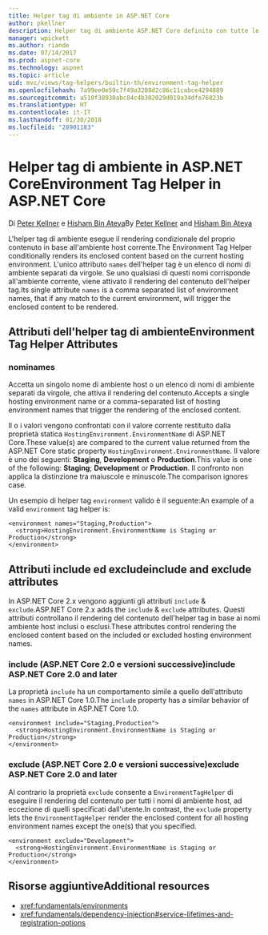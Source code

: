 ```yaml
---
title: Helper tag di ambiente in ASP.NET Core
author: pkellner
description: Helper tag di ambiente ASP.NET Core definito con tutte le proprietà
manager: wpickett
ms.author: riande
ms.date: 07/14/2017
ms.prod: aspnet-core
ms.technology: aspnet
ms.topic: article
uid: mvc/views/tag-helpers/builtin-th/environment-tag-helper
ms.openlocfilehash: 7a99ee0e59c7f49a3208d2c86c11cabce4294889
ms.sourcegitcommit: a510f38930abc84c4b302029d019a34dfe76823b
ms.translationtype: HT
ms.contentlocale: it-IT
ms.lasthandoff: 01/30/2018
ms.locfileid: "28901183"
---
```

# <a name="environment-tag-helper-in-aspnet-core"></a><span data-ttu-id="e4132-103">Helper tag di ambiente in ASP.NET Core</span><span class="sxs-lookup"><span data-stu-id="e4132-103">Environment Tag Helper in ASP.NET Core</span></span>

<span data-ttu-id="e4132-104">Di [Peter Kellner](http://peterkellner.net) e [Hisham Bin Ateya](https://twitter.com/hishambinateya)</span><span class="sxs-lookup"><span data-stu-id="e4132-104">By [Peter Kellner](http://peterkellner.net) and [Hisham Bin Ateya](https://twitter.com/hishambinateya)</span></span>

<span data-ttu-id="e4132-105">L'helper tag di ambiente esegue il rendering condizionale del proprio contenuto in base all'ambiente host corrente.</span><span class="sxs-lookup"><span data-stu-id="e4132-105">The Environment Tag Helper conditionally renders its enclosed content based on the current hosting environment.</span></span> <span data-ttu-id="e4132-106">L'unico attributo `names` dell'helper tag è un elenco di nomi di ambiente separati da virgole. Se uno qualsiasi di questi nomi corrisponde all'ambiente corrente, viene attivato il rendering del contenuto dell'helper tag.</span><span class="sxs-lookup"><span data-stu-id="e4132-106">Its single attribute `names` is a comma separated list of environment names, that if any match to the current environment, will trigger the enclosed content to be rendered.</span></span>

## <a name="environment-tag-helper-attributes"></a><span data-ttu-id="e4132-107">Attributi dell'helper tag di ambiente</span><span class="sxs-lookup"><span data-stu-id="e4132-107">Environment Tag Helper Attributes</span></span>

### <a name="names"></a><span data-ttu-id="e4132-108">nomi</span><span class="sxs-lookup"><span data-stu-id="e4132-108">names</span></span>

<span data-ttu-id="e4132-109">Accetta un singolo nome di ambiente host o un elenco di nomi di ambiente separati da virgole, che attiva il rendering del contenuto.</span><span class="sxs-lookup"><span data-stu-id="e4132-109">Accepts a single hosting environment name or a comma-separated list of hosting environment names that trigger the rendering of the enclosed content.</span></span>

<span data-ttu-id="e4132-110">Il o i valori vengono confrontati con il valore corrente restituito dalla proprietà statica `HostingEnvironment.EnvironmentName` di ASP.NET Core.</span><span class="sxs-lookup"><span data-stu-id="e4132-110">These value(s) are compared to the current value returned from the ASP.NET Core static property `HostingEnvironment.EnvironmentName`.</span></span>  <span data-ttu-id="e4132-111">Il valore è uno dei seguenti: **Staging**, **Development** o **Production**.</span><span class="sxs-lookup"><span data-stu-id="e4132-111">This value is one of the following: **Staging**; **Development** or **Production**.</span></span> <span data-ttu-id="e4132-112">Il confronto non applica la distinzione tra maiuscole e minuscole.</span><span class="sxs-lookup"><span data-stu-id="e4132-112">The comparison ignores case.</span></span>

<span data-ttu-id="e4132-113">Un esempio di helper tag `environment` valido è il seguente:</span><span class="sxs-lookup"><span data-stu-id="e4132-113">An example of a valid `environment` tag helper is:</span></span>

```cshtml
<environment names="Staging,Production">
  <strong>HostingEnvironment.EnvironmentName is Staging or Production</strong>
</environment>
```

## <a name="include-and-exclude-attributes"></a><span data-ttu-id="e4132-114">Attributi include ed exclude</span><span class="sxs-lookup"><span data-stu-id="e4132-114">include and exclude attributes</span></span>

<span data-ttu-id="e4132-115">In ASP.NET Core 2.x vengono aggiunti gli attributi `include` & `exclude`.</span><span class="sxs-lookup"><span data-stu-id="e4132-115">ASP.NET Core 2.x adds the `include` & `exclude` attributes.</span></span> <span data-ttu-id="e4132-116">Questi attributi controllano il rendering del contenuto dell'helper tag in base ai nomi ambiente host inclusi o esclusi.</span><span class="sxs-lookup"><span data-stu-id="e4132-116">These attributes control rendering the enclosed content based on the included or excluded hosting environment names.</span></span>

### <a name="include-aspnet-core-20-and-later"></a><span data-ttu-id="e4132-117">include (ASP.NET Core 2.0 e versioni successive)</span><span class="sxs-lookup"><span data-stu-id="e4132-117">include ASP.NET Core 2.0 and later</span></span>

<span data-ttu-id="e4132-118">La proprietà `include` ha un comportamento simile a quello dell'attributo `names` in ASP.NET Core 1.0.</span><span class="sxs-lookup"><span data-stu-id="e4132-118">The `include` property has a similar behavior of the `names` attribute in ASP.NET Core 1.0.</span></span>

```cshtml
<environment include="Staging,Production">
  <strong>HostingEnvironment.EnvironmentName is Staging or Production</strong>
</environment>
```

### <a name="exclude-aspnet-core-20-and-later"></a><span data-ttu-id="e4132-119">exclude (ASP.NET Core 2.0 e versioni successive)</span><span class="sxs-lookup"><span data-stu-id="e4132-119">exclude ASP.NET Core 2.0 and later</span></span>

<span data-ttu-id="e4132-120">Al contrario la proprietà `exclude` consente a `EnvironmentTagHelper` di eseguire il rendering del contenuto per tutti i nomi di ambiente host, ad eccezione di quelli specificati dall'utente.</span><span class="sxs-lookup"><span data-stu-id="e4132-120">In contrast, the `exclude` property lets the `EnvironmentTagHelper` render the enclosed content for all hosting environment names except the one(s) that you specified.</span></span>

```cshtml
<environment exclude="Development">
  <strong>HostingEnvironment.EnvironmentName is Staging or Production</strong>
</environment>
```

## <a name="additional-resources"></a><span data-ttu-id="e4132-121">Risorse aggiuntive</span><span class="sxs-lookup"><span data-stu-id="e4132-121">Additional resources</span></span>

* <xref:fundamentals/environments>
* <xref:fundamentals/dependency-injection#service-lifetimes-and-registration-options>
